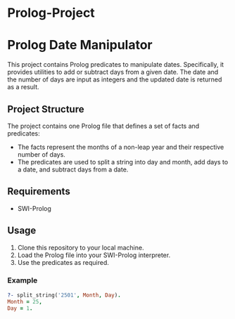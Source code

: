# Prolog-Project
# Prolog Date Manipulator

This project contains Prolog predicates to manipulate dates. Specifically, it provides utilities to add or subtract days from a given date. The date and the number of days are input as integers and the updated date is returned as a result.

## Project Structure

The project contains one Prolog file that defines a set of facts and predicates:
- The facts represent the months of a non-leap year and their respective number of days.
- The predicates are used to split a string into day and month, add days to a date, and subtract days from a date.

## Requirements

- SWI-Prolog

## Usage

1. Clone this repository to your local machine.
2. Load the Prolog file into your SWI-Prolog interpreter.
3. Use the predicates as required.

### Example

```prolog
?- split_string('2501', Month, Day).
Month = 25,
Day = 1.
